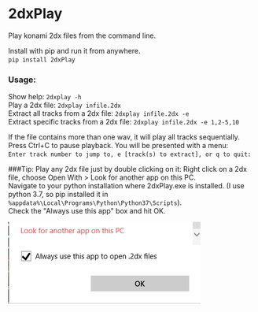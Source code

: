 # 2dxPlay
Play konami 2dx files from the command line.


Install with pip and run it from anywhere.  
`pip install 2dxPlay`

### Usage:
Show help: `2dxplay -h`  
Play a 2dx file: `2dxplay infile.2dx`  
Extract all tracks from a 2dx file: `2dxplay infile.2dx -e`  
Extract specific tracks from a 2dx file: `2dxplay infile.2dx -e 1,2-5,10`

If the file contains more than one wav, it will play all tracks sequentially.  
Press Ctrl+C to pause playback. You will be presented with a menu:  
`Enter track number to jump to, e [track(s) to extract], or q to quit:`

###Tip: Play any 2dx file just by double clicking on it:
Right click on a 2dx file, choose Open With > Look for another app on this PC.  
Navigate to your python installation where 2dxPlay.exe is installed. (I use python 3.7, so pip 
installed it in `%appdata%\Local\Programs\Python\Python37\Scripts`).  
Check the "Always use this app" box and hit OK.

![img.png](img.png)